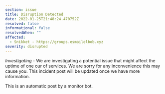 ```yaml
---
section: issue
title: Disruption Detected
date: 2022-01-25T21:48:24.470752Z
resolved: false
informational: false
resolvedWhen: ""
affected:
  - Snikket - https://groups.esmailelbob.xyz
severity: disrupted
---
```

*Investigating* - We are investigating a potential issue that might affect the uptime of one our of services. We are sorry for any inconvenience this may cause you. This incident post will be updated once we have more information.

This is an automatic post by a monitor bot.
        